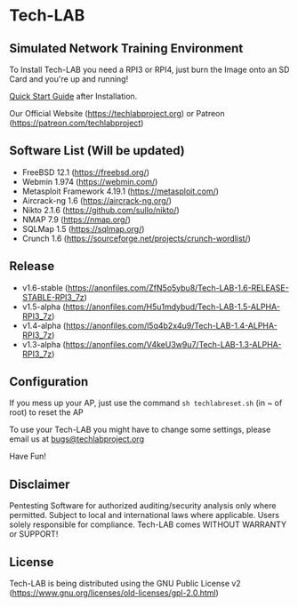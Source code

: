 # Tech-LAB

## Simulated Network Training Environment

To Install Tech-LAB you need a RPI3 or RPI4, just burn the Image onto an SD Card and you're up and running!

[Quick Start Guide](https://venngage.net/ps/g2mHoPOLVH4/tech-lab-quick-start-guide) after Installation.

Our Official Website (https://techlabproject.org) or Patreon (https://patreon.com/techlabproject)


## Software List (Will be updated)

- FreeBSD 12.1 (https://freebsd.org/)
- Webmin 1.974 (https://webmin.com/)
- Metasploit Framework 4.19.1 (https://metasploit.com/)
- Aircrack-ng 1.6 (https://aircrack-ng.org/)
- Nikto 2.1.6 (https://github.com/sullo/nikto/)
- NMAP 7.9 (https://nmap.org/)
- SQLMap 1.5 (https://sqlmap.org/)
- Crunch 1.6 (https://sourceforge.net/projects/crunch-wordlist/)


## Release
- v1.6-stable (https://anonfiles.com/ZfN5o5ybu8/Tech-LAB-1.6-RELEASE-STABLE-RPI3_7z)
- v1.5-alpha (https://anonfiles.com/H5u1mdybud/Tech-LAB-1.5-ALPHA-RPI3_7z)
- v1.4-alpha (https://anonfiles.com/l5q4b2x4u9/Tech-LAB-1.4-ALPHA-RPI3_7z)
- v1.3-alpha (https://anonfiles.com/V4keU3w9u7/Tech-LAB-1.3-ALPHA-RPI3_7z)


## Configuration

If you mess up your AP, just use the command `sh techlabreset.sh` (in ~ of root) to reset the AP

To use your Tech-LAB you might have to change some settings, please email us at bugs@techlabproject.org

Have Fun!


## Disclaimer

Pentesting Software for authorized auditing/security analysis only where permitted. Subject to local and international laws where applicable. Users solely responsible for compliance. Tech-LAB comes WITHOUT WARRANTY or SUPPORT!


## License
Tech-LAB is being distributed using the GNU Public License v2 (https://www.gnu.org/licenses/old-licenses/gpl-2.0.html)
